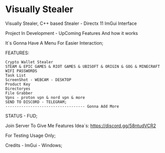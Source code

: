 # Visually Stealer
Visually Stealer, C++ based Stealer - Directx 11 ImGui Interface

Project In Development - UpComing Features And how it works

It`s Gonna Have A Menu For Easier Interaction;

FEATURES:
```
Crypto Wallet Stealer
STEAM & EPIC GAMES & RIOT GAMES & UBISOFT & ORIGIN & GOG & MINECRAFT
WIFI PASSWORDS
Task List
ScreenShot - WEBCAM - DESKTOP
Product Key
Directoryes
File Grabber
Vpns - proton vpn & nord vpn & more
SEND TO DISCORD - TELEGRAM;
----------------------------------- Gonna Add More
```
STATUS - FUD;

Join Server To Give Me Features Idea`s:
https://discord.gg/58ntudVCR2

For Testing Usage Only;

Credits - ImGui - Windows;
